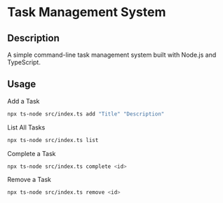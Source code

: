 # Task Management System

## Description
A simple command-line task management system built with Node.js and TypeScript.

## Usage

Add a Task
```bash
npx ts-node src/index.ts add "Title" "Description"
```

List All Tasks
```bash
npx ts-node src/index.ts list
```

Complete a Task
```bash
npx ts-node src/index.ts complete <id>
```

Remove a Task
```bash
npx ts-node src/index.ts remove <id>
```
